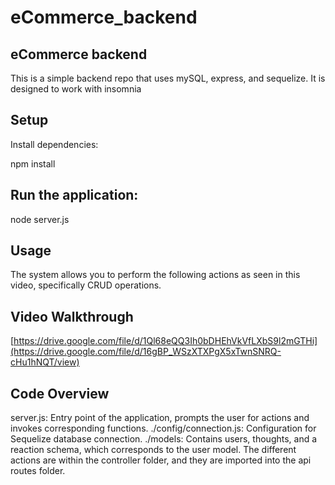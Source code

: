 # eCommerce_backend

## eCommerce backend
This is a simple backend repo that uses mySQL, express, and sequelize. It is designed to work with insomnia

## Setup
Install dependencies:

npm install 

## Run the application:

node server.js

## Usage
The system allows you to perform the following actions as seen in this video, specifically CRUD operations.

## Video Walkthrough
[https://drive.google.com/file/d/1Ql68eQQ3Ih0bDHEhVkVfLXbS9l2mGTHi](https://drive.google.com/file/d/16gBP_WSzXTXPgX5xTwnSNRQ-cHu1hNQT/view)

## Code Overview
server.js: Entry point of the application, prompts the user for actions and invokes corresponding functions. ./config/connection.js: Configuration for Sequelize database connection. ./models: Contains users, thoughts, and a reaction schema, which corresponds to the user model. The different actions are within the controller folder, and they are imported into the api routes folder.


